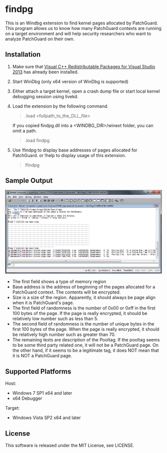 findpg
======

This is an Windbg extension to find kernel pages allocated by PatchGuard. This program allows us to know how many PatchGuard contexts are running on a target environment and will help security researchers who want to analyze PatchGuard on their own.

Installation
-----------------

1. Make sure that [Visual C++ Redistributable Packages for Visual Studio 2013](http://www.microsoft.com/en-ca/download/details.aspx?id=40784) has already been installed.
2. Start WinDbg (only x64 version of WinDbg is supported)
2. Either attach a target kernel, open a crash dump file or start local kernel debugging session using livekd.
3. Load the extension by the following command.

    > .load \<fullpath_to_the_DLL_file\>

   If you copied findpg.dll into a \<WINDBG_DIR\>/winext folder, you can omit a path.

    > .load findpg

4. Use !findpg to display base addresses of pages allocated for PatchGuard.
    or !help to display usage of this extension.

    > !findpg
    
Sample Output
-----------------
![sample_output](/img/sample.png)

- The first field shows a type of memory region
- Base address is the address of beginning of the pages allocated for a PatchGuard context. The contents will be encrypted.
- Size is a size of the region. Apparently, it should always be page align when it is PatchGuard's page.
- The first field of randomness is the number of 0x00 or 0xff in the first 100 bytes of the page. If the page is really  encrypted, it should be relatively low number such as less than 5.
- The second field of randomness is the number of unique bytes in the first 100 bytes of the page. When the page is really encrypted, it should be relatively high number such as greater than 70.
- The remaining texts are description of the Pooltag. If the pooltag seems to be some third party related one, it will not be a PatchGuard page. On the other hand, if it seems to be a legitimate tag, it does NOT mean that it is NOT a PatchGuard page.

Supported Platforms
-----------------
Host:
- Windows 7 SP1 x64 and later 
- x64 Debugger

Target:
- Windows Vista SP2 x64 and later

License
-----------------
This software is released under the MIT License, see LICENSE.    
